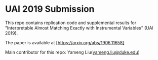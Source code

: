 # UAI 2019 Submission
This repo contains replication code and supplemental results for "Interpretable Almost Matching Exactly with Instrumental Variables" (UAI 2019). 

The paper is available at [https://arxiv.org/abs/1906.11658]

Main contributor for this repo:
Yameng Liu(yameng.liu@duke.edu)



